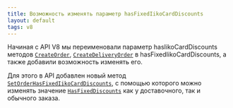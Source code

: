 ```yaml
---
title: Возможность изменять параметр hasFixedIikoCardDiscounts
layout: default
tags: v8
---
```


Начиная с API V8 мы переименовали параметр hasIikoCardDiscounts методов [`CreateOrder`](https://iiko.github.io/front.api.sdk/v8/html/M_Resto_Front_Api_Editors_IEditSession_CreateOrder.htm),
[`CreateDeliveryOrder`](https://iiko.github.io/front.api.sdk/v8/html/Overload_Resto_Front_Api_Editors_IEditSession_CreateDeliveryOrder.htm) в hasFixedIikoCardDiscounts, а также добавили возможность изменять его.

Для этого в API добавлен новый метод [`SetOrderHasFixedIikoCardDiscounts`](https://iiko.github.io/front.api.sdk/v8/html/M_Resto_Front_Api_Editors_IEditSession_SetOrderHasFixedIikoCardDiscounts.htm), 
с помощью которого можно изменять значение [`HasFixedDiscounts`](https://iiko.github.io/front.api.sdk/v8/html/P_Resto_Front_Api_Data_Orders_IIikoCard51OrderInfo_HasFixedDiscounts.htm) как у доставочного, так и обычного заказа.
